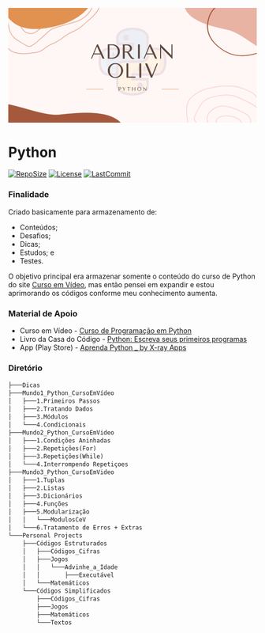 [![AdrianOliv](https://github.com/AdrianOliv/Assets/blob/main/20210601_190824.png)](https://github.com/AdrianOliv/Assets/blob/main/20210601_190824.png)

# Python

[![RepoSize](https://img.shields.io/github/repo-size/AdrianOliv/Python?style=for-the-badge)](https://img.shields.io/github/repo-size/AdrianOliv/Python?style=for-the-badge)
[![License](https://img.shields.io/npm/l/react?color=blue&style=for-the-badge)](https://github.com/AdrianOliv/Python/blob/main/LICENSE)
[![LastCommit](https://img.shields.io/github/last-commit/AdrianOliv/Python?style=for-the-badge)](https://img.shields.io/github/last-commit/AdrianOliv/Python?style=for-the-badge)

### Finalidade

Criado basicamente para armazenamento de:
 - Conteúdos;
 - Desafios;
 - Dicas;
 - Estudos; e
 - Testes.

O objetivo principal era armazenar somente o conteúdo do curso de Python do site <a href="https://www.cursoemvideo.com">Curso em Vídeo</a>, mas então pensei em expandir e estou aprimorando os códigos conforme meu conhecimento aumenta.

### Material de Apoio
 - Curso em Vídeo - <a href="https://www.cursoemvideo.com/course/python-3-mundo-1/">Curso de Programação em Python</a>
 - Livro da Casa do Código - <a href="https://1drv.ms/b/s!AgKTGA-vRoG-hTnpk3N5J14YvLTn">Python: Escreva seus primeiros programas</a>
 - App (Play Store) - <a href="https://play.google.com/store/apps/details?id=com.feteps.projeto.aprendapython&hl=pt_BR&gl=US">Aprenda Python _ by X-ray Apps</a>

### Diretório

```
├───Dicas
├───Mundo1_Python_CursoEmVídeo
│   ├───1.Primeiros Passos
│   ├───2.Tratando Dados
│   ├───3.Módulos
│   └───4.Condicionais
├───Mundo2_Python_CursoEmVideo
│   ├───1.Condições Aninhadas
│   ├───2.Repetições(For)
│   ├───3.Repetições(While)
│   └───4.Interrompendo Repetiçoes
├───Mundo3_Python_CursoEmVideo
│   ├───1.Tuplas
│   ├───2.Listas
│   ├───3.Dicionários
│   ├───4.Funções
│   ├───5.Modularização
│   │   └───ModulosCeV
│   └───6.Tratamento de Erros + Extras
└───Personal Projects
    ├───Códigos Estruturados
    │   ├───Códigos_Cifras
    │   ├───Jogos
    │   │   └───Advinhe_a_Idade
    │   │       ├───Executável
    │   └───Matemáticos
    └───Códigos Simplificados
        ├───Códigos_Cifras
        ├───Jogos
        ├───Matemáticos
        └───Textos
```
